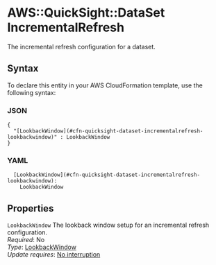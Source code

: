 # AWS::QuickSight::DataSet IncrementalRefresh<a name="aws-properties-quicksight-dataset-incrementalrefresh"></a>

The incremental refresh configuration for a dataset\.

## Syntax<a name="aws-properties-quicksight-dataset-incrementalrefresh-syntax"></a>

To declare this entity in your AWS CloudFormation template, use the following syntax:

### JSON<a name="aws-properties-quicksight-dataset-incrementalrefresh-syntax.json"></a>

```
{
  "[LookbackWindow](#cfn-quicksight-dataset-incrementalrefresh-lookbackwindow)" : LookbackWindow
}
```

### YAML<a name="aws-properties-quicksight-dataset-incrementalrefresh-syntax.yaml"></a>

```
  [LookbackWindow](#cfn-quicksight-dataset-incrementalrefresh-lookbackwindow): 
    LookbackWindow
```

## Properties<a name="aws-properties-quicksight-dataset-incrementalrefresh-properties"></a>

`LookbackWindow`  <a name="cfn-quicksight-dataset-incrementalrefresh-lookbackwindow"></a>
The lookback window setup for an incremental refresh configuration\.  
*Required*: No  
*Type*: [LookbackWindow](aws-properties-quicksight-dataset-lookbackwindow.md)  
*Update requires*: [No interruption](https://docs.aws.amazon.com/AWSCloudFormation/latest/UserGuide/using-cfn-updating-stacks-update-behaviors.html#update-no-interrupt)